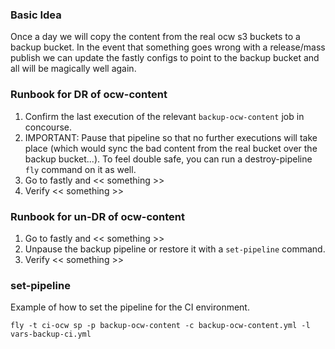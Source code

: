 ### Basic Idea

Once a day we will copy the content from the real ocw s3 buckets to a backup bucket. In the event that something goes wrong with a release/mass publish we can update the fastly configs to point to the backup bucket and all will be magically well again.

### Runbook for DR of ocw-content

1. Confirm the last execution of the relevant `backup-ocw-content` job in concourse.
2. IMPORTANT: Pause that pipeline so that no further executions will take place (which would sync the bad content from the real bucket over the backup bucket...). To  feel double safe, you can run a destroy-pipeline `fly` command on it as well.
3. Go to fastly and << something >>
4. Verify  << something >>

### Runbook for un-DR of ocw-content

1. Go to fastly and << something >>
2. Unpause the backup pipeline or restore it with a `set-pipeline` command.
3. Verify << something >>


### set-pipeline

Example of how to set the pipeline for the CI environment.

```
fly -t ci-ocw sp -p backup-ocw-content -c backup-ocw-content.yml -l vars-backup-ci.yml
```
